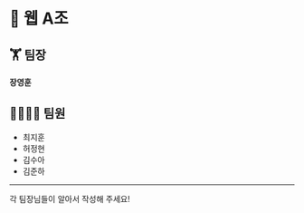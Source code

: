 # 📰 웹 A조 
## 🏋 팀장
**장영훈**
## 👨‍👨‍👧‍👦 팀원</br>
* 최지훈</br>
* 허정현</br>
* 김수아</br>
* 김준하</br>
-------------
각 팀장님들이 알아서 작성해 주세요!